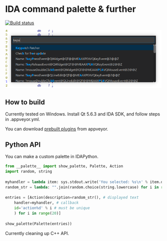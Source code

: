 # IDA command palette & further

[![Build status](https://ci.appveyor.com/api/projects/status/64ye84uag1v9rpn6?svg=true)](https://ci.appveyor.com/project/Jinmo/ifred)

![screenshot](screenshots/1.png)

## How to build

Currently tested on Windows. Install Qt 5.6.3 and IDA SDK, and follow steps in .appveyor.yml.

You can download [prebuilt plugins](https://ci.appveyor.com/project/Jinmo/ifred/build/artifacts) from appveyor.

## Python API

You can make a custom palette in IDAPython.

```py
from __palette__ import show_palette, Palette, Action
import random, string

myhandler = lambda item: sys.stdout.write('You selected: %s\n' % item.description)
random_str = lambda: "".join(random.choice(string.lowercase) for i in range(20))

entries = [Action(description=random_str(), # displayed text
    handler=myhandler, # callback
    id='action%d' % i # must be unique
    ) for i in range(20)]

show_palette(Palette(entries))
```

Currently cleaning up C++ API.